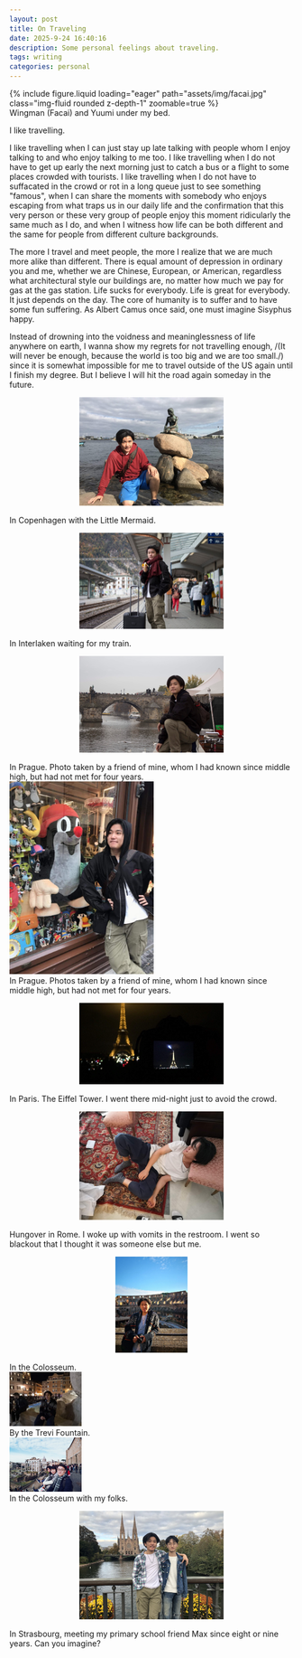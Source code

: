 ```yaml
---
layout: post
title: On Traveling
date: 2025-9-24 16:40:16
description: Some personal feelings about traveling.
tags: writing
categories: personal
---
```

<div class="row mt-3">
    <div class="col-sm mt-3 mt-md-0">
        {% include figure.liquid loading="eager" path="assets/img/facai.jpg" class="img-fluid rounded z-depth-1" zoomable=true %}
    </div>
</div>
<div class="caption">
    Wingman (Facai) and Yuumi under my bed.
</div>

I like travelling.

I like travelling when I can just stay up late talking with people whom I enjoy talking to and who enjoy talking to me too. I like travelling when I do not have to get up early the next morning just to catch a bus or a flight to some places crowded with tourists. I like travelling when I do not have to suffacated in the crowd or rot in a long queue just to see something "famous", when I can share the moments with somebody who enjoys escaping from what traps us in our daily life and the confirmation that this very person or these very group of people enjoy this moment ridicularly the same much as I do, and when I witness how life can be both different and the same for people from different culture backgrounds.

The more I travel and meet people, the more I realize that we are much more alike than different. There is equal amount of depression in ordinary you and me, whether we are Chinese, European, or American, regardless what architectural style our buildings are, no matter how much we pay for gas at the gas station. Life sucks for everybody. Life is great for everybody. It just depends on the day. The core of humanity is to suffer and to have some fun suffering. As Albert Camus once said, one must imagine Sisyphus happy.

Instead of drowning into the voidness and meaninglessness of life anywhere on earth, I wanna show my regrets for not travelling enough, /(It will never be enough, because the world is too big and we are too small./) since it is somewhat impossible for me to travel outside of the US again until I finish my degree. But I believe I will hit the road again someday in the future.

<p align="center">
<img src="/assets/img/copenhagen.JPG" width="256"/>
<figcaption>In Copenhagen with the Little Mermaid.</figcaption>
</p>

<p align="center">
<img src="/assets/img/interlaken.JPG" width="256"/>
<figcaption>In Interlaken waiting for my train.</figcaption>
</p>

<p align="center">
<img src="/assets/img/prague.JPG" width="256"/>
<figcaption>In Prague. Photo taken by a friend of mine, whom I had known since middle high, but had not met for four years.</figcaption>
<img src="/assets/img/prague2.JPG" width="256"/>
<figcaption>In Prague. Photos taken by a friend of mine, whom I had known since middle high, but had not met for four years.</figcaption>
</p>

<p align="center">
<img src="/assets/img/paris.JPG" width="256"/>
<figcaption>In Paris. The Eiffel Tower. I went there mid-night just to avoid the crowd.</figcaption>
</p>

<p align="center">
<img src="/assets/img/rome.JPG" width="256"/>
<figcaption>Hungover in Rome. I woke up with vomits in the restroom. I went so blackout that I thought it was someone else but me.</figcaption>
</p>


<p align="center">
<img src="/assets/img/rome2.JPG" width="128"/>
<figcaption>In the Colosseum.</figcaption>
<img src="/assets/img/rome3.JPG" width="128"/>
<figcaption>By the Trevi Fountain.</figcaption>
<img src="/assets/img/rome4.JPG" width="128"/>
<figcaption>In the Colosseum with my folks.</figcaption>
</p>

<p align="center">
<img src="/assets/img/strasbourg.JPG" width="256"/>
<figcaption>In Strasbourg, meeting my primary school friend Max since eight or nine years. Can you imagine?</figcaption>
</p>